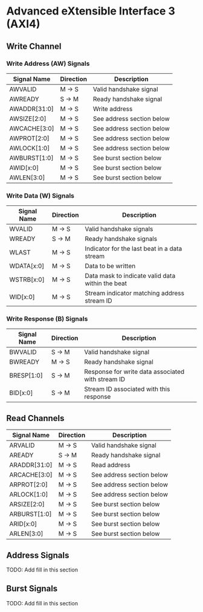 # Advanced eXtensible Interface 3 (AXI4)

## Write Channel

### Write Address (AW) Signals

| Signal Name  | Direction | Description |
| ------------ | --------- | ----------- |
| AWVALID      | M -> S    | Valid handshake signal |
| AWREADY      | S -> M    | Ready handshake signal |
| AWADDR[31:0] | M -> S    | Write address |
| AWSIZE[2:0]  | M -> S    | See address section below |
| AWCACHE[3:0] | M -> S    | See address section below |
| AWPROT[2:0]  | M -> S    | See address section below |
| AWLOCK[1:0]  | M -> S    | See address section below |
| AWBURST[1:0] | M -> S    | See burst section below |
| AWID[x:0]    | M -> S    | See burst section below |
| AWLEN[3:0]   | M -> S    | See burst section below |


### Write Data (W) Signals

| Signal Name | Direction | Description |
| ----------- | --------- | ----------- |
| WVALID      | M -> S    | Valid handshake signals |
| WREADY      | S -> M    | Ready handshake signals |
| WLAST       | M -> S    | Indicator for the last beat in a data stream |
| WDATA[x:0]  | M -> S    | Data to be written |
| WSTRB[x:0]  | M -> S    | Data mask to indicate valid data within the beat |
| WID[x:0]    | M -> S    | Stream indicator matching address stream ID |


### Write Response (B) Signals

| Signal Name | Direction | Description |
| ----------- | --------- | ----------- |
| BWVALID     | S -> M    | Valid handshake signal |
| BWREADY     | M -> S    | Ready handshake signal |
| BRESP[1:0]  | S -> M    | Response for write data associated with stream ID |
| BID[x:0]    | S -> M    | Stream ID associated with this response |


## Read Channels

| Signal Name  | Direction | Description |
| ------------ | --------- | ----------- |
| ARVALID      | M -> S    | Valid handshake signal |
| AREADY       | S -> M    | Ready handshake signal |
| ARADDR[31:0] | M -> S    | Read address |
| ARCACHE[3:0] | M -> S    | See address section below |
| ARPROT[2:0]  | M -> S    | See address section below |
| ARLOCK[1:0]  | M -> S    | See address section below |
| ARSIZE[2:0]  | M -> S    | See burst section below |
| ARBURST[1:0] | M -> S    | See burst section below |
| ARID[x:0]    | M -> S    | See burst section below |
| ARLEN[3:0]   | M -> S    | See burst section below |


## Address Signals

TODO: Add fill in this section

## Burst Signals

TODO: Add fill in this section
